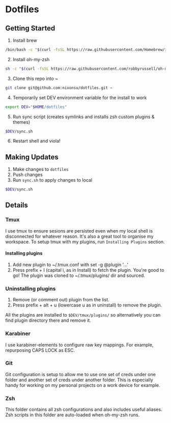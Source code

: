 # Dotfiles

## Getting Started

1. Install brew

```zsh
/bin/bash -c "$(curl -fsSL https://raw.githubusercontent.com/Homebrew/install/HEAD/install.sh)"
```

2. Install oh-my-zsh

```zsh
sh -c "$(curl -fsSL https://raw.githubusercontent.com/robbyrussell/oh-my-zsh/master/tools/install.sh)"
```

3. Clone this repo into ~

```zsh
git clone git@github.com:nixonsu/dotfiles.git ~
```

4. Temporarily set DEV environment variable for the install to work

```zsh
export DEV="$HOME/dotfiles"
```

5. Run sync script (creates symlinks and installs zsh custom plugins & themes)

```zsh
$DEV/sync.sh
```

6. Restart shell and viola!

## Making Updates

1. Make changes to `dotfiles`
2. Push changes
2. Run `sync.sh` to apply changes to local

```zsh
$DEV/sync.sh
```

## Details

### Tmux

I use tmux to ensure sesions are persisted even when my local shell is disconnected for whatever reason. It's also a great tool to organise my workspace. To setup tmux with my plugins, run `Installing Plugins` section.

#### Installing plugins

1. Add new plugin to ~/.tmux.conf with set -g @plugin '...'
2. Press prefix + I (capital i, as in Install) to fetch the plugin.
You're good to go! The plugin was cloned to ~/.tmux/plugins/ dir and sourced.

### Uninstalling plugins

1. Remove (or comment out) plugin from the list.
2. Press prefix + alt + u (lowercase u as in uninstall) to remove the plugin.

All the plugins are installed to `$DEV/tmux/plugins/` so alternatively you can find plugin directory there and remove it.

### Karabiner

I use karabiner-elements to configure raw key mappings. For example, repurposing CAPS LOCK as ESC.

### Git

Git configuration is setup to allow me to use one set of creds under one folder and another set of creds under another folder. This is especially handy for working on my personal projects on a work device for example.

### Zsh

This folder contains all zsh configurations and also includes useful aliases. Zsh scripts in this folder are auto-loaded when oh-my-zsh runs.
